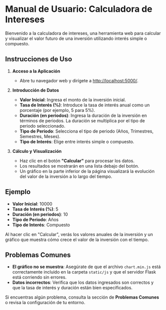 # Manual de Usuario: Calculadora de Intereses

Bienvenido a la calculadora de intereses, una herramienta web para calcular y visualizar el valor futuro de una inversión utilizando interés simple o compuesto.

## Instrucciones de Uso

1. **Acceso a la Aplicación**
   - Abre tu navegador web y dirígete a [http://localhost:5000/](http://localhost:5000/).

2. **Introducción de Datos**
   - **Valor Inicial**: Ingresa el monto de la inversión inicial.
   - **Tasa de Interés (%)**: Introduce la tasa de interés anual como un porcentaje (por ejemplo, 5 para 5%).
   - **Duración (en periodos)**: Ingresa la duración de la inversión en términos de periodos. La duración se multiplica por el tipo de periodo seleccionado.
   - **Tipo de Periodo**: Selecciona el tipo de periodo (Años, Trimestres, Semestres, Meses).
   - **Tipo de Interés**: Elige entre interés simple o compuesto.

3. **Cálculo y Visualización**
   - Haz clic en el botón **"Calcular"** para procesar los datos.
   - Los resultados se mostrarán en una lista debajo del botón.
   - Un gráfico en la parte inferior de la página visualizará la evolución del valor de la inversión a lo largo del tiempo.

## Ejemplo

- **Valor Inicial**: 10000
- **Tasa de Interés (%)**: 5
- **Duración (en periodos)**: 10
- **Tipo de Periodo**: Años
- **Tipo de Interés**: Compuesto

Al hacer clic en "Calcular", verás los valores anuales de la inversión y un gráfico que muestra cómo crece el valor de la inversión con el tiempo.

## Problemas Comunes

- **El gráfico no se muestra**: Asegúrate de que el archivo `chart.min.js` está correctamente incluido en la carpeta `static/js` y que el servidor Flask está corriendo sin errores.
- **Datos incorrectos**: Verifica que los datos ingresados son correctos y que la tasa de interés y duración están bien especificados.

Si encuentras algún problema, consulta la sección de **Problemas Comunes** o revisa la configuración de tu entorno.

